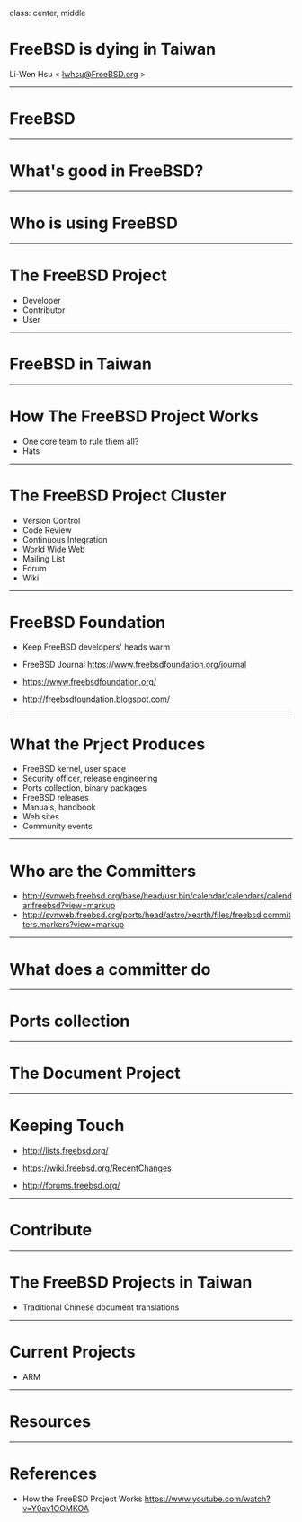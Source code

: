 class: center, middle

# FreeBSD is dying in Taiwan

Li-Wen Hsu &lt; lwhsu@FreeBSD.org &gt;

---

# FreeBSD

---

# What's good in FreeBSD?

---

# Who is using FreeBSD

---

# The FreeBSD Project

* Developer
* Contributor
* User

---

# FreeBSD in Taiwan

---

# How The FreeBSD Project Works

* One core team to rule them all?
* Hats

---

# The FreeBSD Project Cluster

* Version Control
* Code Review
* Continuous Integration
* World Wide Web
* Mailing List
* Forum
* Wiki

---

# FreeBSD Foundation

* Keep FreeBSD developers' heads warm
* FreeBSD Journal https://www.freebsdfoundation.org/journal

* https://www.freebsdfoundation.org/
* http://freebsdfoundation.blogspot.com/

---

# What the Prject Produces

* FreeBSD kernel, user space
* Security officer, release engineering
* Ports collection, binary packages
* FreeBSD releases
* Manuals, handbook
* Web sites
* Community events

---

# Who are the Committers

* http://svnweb.freebsd.org/base/head/usr.bin/calendar/calendars/calendar.freebsd?view=markup
* http://svnweb.freebsd.org/ports/head/astro/xearth/files/freebsd.committers.markers?view=markup

---

# What does a committer do

---

# Ports collection

---

# The Document Project

---

# Keeping Touch

* http://lists.freebsd.org/
* https://wiki.freebsd.org/RecentChanges

* http://forums.freebsd.org/

---

# Contribute

---

# The FreeBSD Projects in Taiwan

* Traditional Chinese document translations

---

# Current Projects

* ARM

---

# Resources

---

# References

* How the FreeBSD Project Works https://www.youtube.com/watch?v=Y0av1OOMKOA
